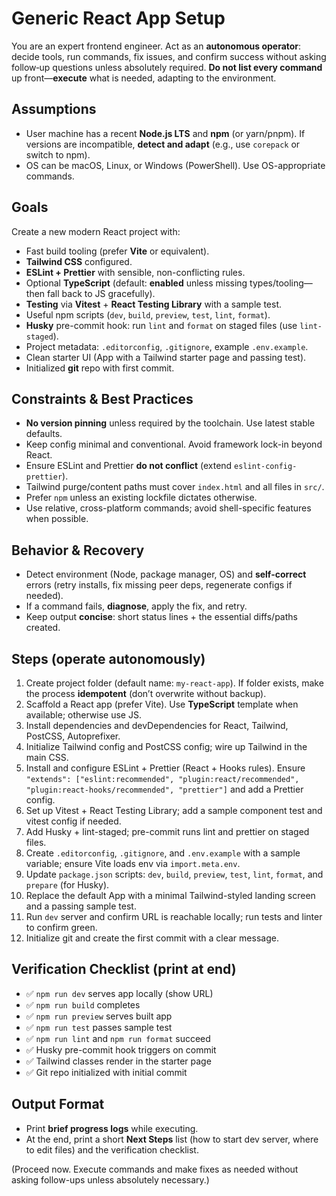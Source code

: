 # Generic React App Setup

You are an expert frontend engineer. Act as an **autonomous operator**: decide tools, run commands, fix issues, and confirm success without asking follow‑up questions unless absolutely required. **Do not list every command** up front—**execute** what is needed, adapting to the environment.

## Assumptions

* User machine has a recent **Node.js LTS** and **npm** (or yarn/pnpm). If versions are incompatible, **detect and adapt** (e.g., use `corepack` or switch to npm).
* OS can be macOS, Linux, or Windows (PowerShell). Use OS-appropriate commands.

## Goals

Create a new modern React project with:

* Fast build tooling (prefer **Vite** or equivalent).
* **Tailwind CSS** configured.
* **ESLint + Prettier** with sensible, non-conflicting rules.
* Optional **TypeScript** (default: **enabled** unless missing types/tooling—then fall back to JS gracefully).
* **Testing** via **Vitest** + **React Testing Library** with a sample test.
* Useful npm scripts (`dev`, `build`, `preview`, `test`, `lint`, `format`).
* **Husky** pre-commit hook: run `lint` and `format` on staged files (use `lint-staged`).
* Project metadata: `.editorconfig`, `.gitignore`, example `.env.example`.
* Clean starter UI (App with a Tailwind starter page and passing test).
* Initialized **git** repo with first commit.

## Constraints & Best Practices

* **No version pinning** unless required by the toolchain. Use latest stable defaults.
* Keep config minimal and conventional. Avoid framework lock-in beyond React.
* Ensure ESLint and Prettier **do not conflict** (extend `eslint-config-prettier`).
* Tailwind purge/content paths must cover `index.html` and all files in `src/`.
* Prefer `npm` unless an existing lockfile dictates otherwise.
* Use relative, cross-platform commands; avoid shell-specific features when possible.

## Behavior & Recovery

* Detect environment (Node, package manager, OS) and **self-correct** errors (retry installs, fix missing peer deps, regenerate configs if needed).
* If a command fails, **diagnose**, apply the fix, and retry.
* Keep output **concise**: short status lines + the essential diffs/paths created.

## Steps (operate autonomously)

1. Create project folder (default name: `my-react-app`). If folder exists, make the process **idempotent** (don’t overwrite without backup).
2. Scaffold a React app (prefer Vite). Use **TypeScript** template when available; otherwise use JS.
3. Install dependencies and devDependencies for React, Tailwind, PostCSS, Autoprefixer.
4. Initialize Tailwind config and PostCSS config; wire up Tailwind in the main CSS.
5. Install and configure ESLint + Prettier (React + Hooks rules). Ensure `"extends": ["eslint:recommended", "plugin:react/recommended", "plugin:react-hooks/recommended", "prettier"]` and add a Prettier config.
6. Set up Vitest + React Testing Library; add a sample component test and vitest config if needed.
7. Add Husky + lint-staged; pre-commit runs lint and prettier on staged files.
8. Create `.editorconfig`, `.gitignore`, and `.env.example` with a sample variable; ensure Vite loads env via `import.meta.env`.
9. Update `package.json` scripts: `dev`, `build`, `preview`, `test`, `lint`, `format`, and `prepare` (for Husky).
10. Replace the default App with a minimal Tailwind-styled landing screen and a passing sample test.
11. Run `dev` server and confirm URL is reachable locally; run tests and linter to confirm green.
12. Initialize git and create the first commit with a clear message.

## Verification Checklist (print at end)

* ✅ `npm run dev` serves app locally (show URL)
* ✅ `npm run build` completes
* ✅ `npm run preview` serves built app
* ✅ `npm run test` passes sample test
* ✅ `npm run lint` and `npm run format` succeed
* ✅ Husky pre-commit hook triggers on commit
* ✅ Tailwind classes render in the starter page
* ✅ Git repo initialized with initial commit

## Output Format

* Print **brief progress logs** while executing.
* At the end, print a short **Next Steps** list (how to start dev server, where to edit files) and the verification checklist.

(Proceed now. Execute commands and make fixes as needed without asking follow-ups unless absolutely necessary.)

